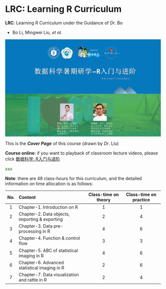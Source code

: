 
# LRC: Learning R Curriculum # 

**LRC**: Learning R Curriculum under the Guidance of *Dr*. Bo

- Bo Li, Mingwei Liu, *et al.*

<img src = "image/course-logo.png" width = "800" align = "middle"> 

This is the ***Cover Page*** of this course (drawn by *Dr*. Liu)

**Course online**: if you want to playback of classroom lecture videos, please click [数据科学: R入门与进阶](http://course.cloudwe.tech/node/106)

<font color = "#006600">xxx</font><br/>

**Note**: there are 48 class-hours for this curriculum, and the detailed information on time allocation is as follows: 

| No. | Content | Class-time on theory | Class-time on practice |
| :----: | :---- | :----: | :----: |
| 1 | Chapter-1. Introduction on R | 1 | 1 |
| 2 | Chapter-2. Data objects, importing & exporting | 2 | 4 |
| 3 | Chapter-3. Data pre-processing in R | 4 | 6 |
| 4 | Chapter-4. Function & control flow | 3 | 3 |
| 5 | Chapter-5. ABC of statistical imaging in R | 4 | 6 |
| 6 | Chapter-6. Advanced statistical imaging in R | 2 | 6 |
| 7 | Chapter-7. Data visualization and rattle in R | 2 | 4 |
